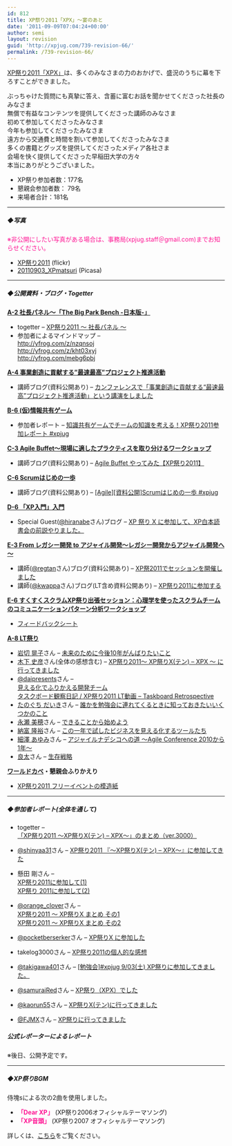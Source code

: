 ```yaml
---
id: 812
title: XP祭り2011「XPX」～宴のあと
date: '2011-09-09T07:04:24+00:00'
author: semi
layout: revision
guid: 'http://xpjug.com/739-revision-66/'
permalink: /739-revision-66/
---
```


[XP祭り2011「XPX」](http://xpjug.com/xpx/ "XP祭り2011")は、多くのみなさまの力のおかげで、盛況のうちに幕を下ろすことができました。

ぶっちゃけた質問にも真摯に答え、含蓄に富むお話を聞かせてくださった社長のみなさま  
無償で有益なコンテンツを提供してくださった講師のみなさま  
初めて参加してくださったみなさま  
今年も参加してくださったみなさま  
遠方から交通費と時間を割いて参加してくださったみなさま  
多くの書籍とグッズを提供してくださったメディア各社さま  
会場を快く提供してくださった早稲田大学の方々  
本当にありがとうございました。

- XP祭り参加者数：177名
- 懇親会参加者数： 79名
- 来場者合計：181名

---

##### ◆写真

<font color="#FF1493">※非公開にしたい写真がある場合は、事務局(xpjug.staff＠gmail.com)までお知らせください。</font>

- [XP祭り2011](http://www.flickr.com/photos/hidenba/sets/72157627464663405/) (flickr)
- [20110903\_XPmatsuri](http://bit.ly/r70TYp) (Picasa)

---

##### ◆公開資料・ブログ・Togetter

 **[A-2 社長パネル～「The Big Park Bench -日本版-」](http://xpjug.com/xpx-contents-a2/ "A-2 社長パネル～「The Big Park Bench -日本版-」")**

- togetter – [XP祭り2011 〜 社長パネル 〜](http://togetter.com/li/183141)
- 参加者によるマインドマップ –  
    http://yfrog.com/z/nzqnsoj  
    http://yfrog.com/z/kht03xyj  
    http://yfrog.com/mebg6pbj

 **[A-4 事業創造に貢献する”最速最高”プロジェクト推進活動](http://xpjug.com/xpx-contents-a4/ "A-4 事業創造に貢献する”最速最高”プロジェクト推進活動【講演】")**

- 講師ブログ(資料公開あり) – [カンファレンスで「事業創造に貢献する“最速最高”プロジェクト推進活動」という講演をしました](http://tech.ecnavi.co.jp/archives/4710923.html)

 **[B-6 (仮)情報共有ゲーム](http://xpjug.com/xpx-contents-b6/ "B-6 (仮)情報共有ゲーム【ワークショップ】")**

- 参加者レポート – [知識共有ゲームでチームの知識を考える！XP祭り2011参加レポート #xpjug](http://bit.ly/oJOmlM)

 **[C-3 Agile Buffet～現場に適したプラクティスを取り分けるワークショップ](http://xpjug.com/xpx-contents-c3/ "C-3 Agile Buffet～現場に適したプラクティスを取り分けるワークショップ【ワークショップ】")**

- 講師ブログ(資料公開あり) – [Agile Buffet やってみた【XP祭り2011】](http://blogs.itmedia.co.jp/nagap/2011/09/agile-buffet-xp-37ea.html)

 **[C-6 Scrumはじめの一歩](http://xpjug.com/xpx-contents-c6/ "C-6 Scrumはじめの一歩【ワークショップ】")**

- 講師ブログ(資料公開あり) – [\[Agile\]\[資料公開\]Scrumはじめの一歩 #xpjug](http://www.ryuzee.com/contents/blog/4225)

 **[D-6 「XP入門」入門](http://xpjug.com/xpx-contents-d6/ "D-6 「XP入門」入門【ワークショップ】")**

- Special Guest([@hiranabe](http://twitter.com/#!/hiranabe)さん)ブログ – [XP 祭り X に参加して、XP白本読書会の前説やりました。](http://blogs.itmedia.co.jp/hiranabe/2011/09/xp-festival-x.html)

 **[E-3 From レガシー開発 to アジャイル開発～レガシー開発からアジャイル開発へ～](http://xpjug.com/xpx-contents-e3/ "E-3 From レガシー開発 to アジャイル開発～レガシー開発からアジャイル開発へ～【講演】")**

- 講師([@regtan](http://twitter.com/#!/regtan)さん)ブログ(資料公開あり) – [XP祭2011でセッションを開催しました](http://d.hatena.ne.jp/celitan/20110903/1315080531)
- 講師([@kwappa](http://twitter.com/#!/kwappa)さん)ブログ(LT含め資料公開あり) – [XP祭り2011に参加する](http://randd.kwappa.net/2011/09/07/383)

 **[E-6 すくすくスクラムXP祭り出張セッション：心理学を使ったスクラムチームのコミュニケーションパターン分析ワークショップ](http://xpjug.com/xpx-contents-e6/ "E-6 すくすくスクラムXP祭り出張セッション：心理学を使ったスクラムチームのコミュニケーションパターン分析ワークショップ【ワークショップ】")**

- [フィードバックシート](http://twitpic.com/6ggu5w)

 **[A-8 LT祭り](http://xpjug.com/xpx-contents-a8/ "A-8 LT祭り【LT】")**

- [岩切 晃子](http://twitter.com/#!/kohsei)さん – [未来のために今後10年がんばりたいこと](http://www.slideshare.net/iwakiri/510-9124360)
- [木下 史彦](http://twitter.com/#!/fkino)さん(全体の感想含む) – [XP祭り2011～ XP祭りX(テン) – XPX ～ に行ってきました](http://fkino.net/20110903.html#p01)
- [@daipresents](http://twitter.com/#!/daipresents)さん –  
    [見える化でふりかえる開発チーム](http://bit.ly/qkQ5Cv)  
    [タスクボード観察日記 / XP祭り2011 LT動画 – Taskboard Retrospective](http://www.youtube.com/watch?v=-XFSW1Y5h-4&feature=youtu.be&a)
- [たのぐち だいき](http://twitter.com/#!/dproject21)さん – [誰かを勉強会に連れてくるときに知っておきたいいくつかのこと](http://d.hatena.ne.jp/dproject21/20110906)
- [永瀬 美穂](http://twitter.com/#!/miholovesq)さん – [できることから始めよう](http://www.slideshare.net/MihoNagase/ss-9131855?from=ss_embed)
- [納富 隆裕](http://twitter.com/#!/nohdomi)さん – [この一年で試したビジネスを見える化するツールたち](http://sliwww.slideshare.net/nohdomi/20110903-xp-9121640)
- [細澤 あゆみ](http://twitter.com/#!/AyumiHOSOZAWA)さん – [アジャイルナデシコへの道 ～Agile Conference 2010から1年～](http://www.slideshare.net/AyumiHosozawa/agile-conference-20101)
- [良太](http://twitter.com/#!/ryotasaito)さん – [生存戦略](http://www.slideshare.net/ryotasaito/ss-9125054)

**[ワールドカベ](http://xpjug.com/xpx-contents-lunch/ "オープンスペース(昼休み)")・懇親会ふりかえり**

- [XP祭り2011 フリーイベントの模造紙](https://picasaweb.google.com/117850193791900459892/XP2011)

---

##### ◆参加者レポート(全体を通して)

- togetter – [「XP祭り2011 ～XP祭りX(テン) – XPX～」のまとめ（ver.3000）](http://togetter.com/li/183063)

- [@shinyaa31](http://twitter.com/#!/shinyaa31)さん – [XP祭り2011 『～XP祭りX(テン) – XPX～』に参加してきた](http://d.hatena.ne.jp/absj31/20110903/1315090849)
- 懸田 剛さん –  
    [XP祭り2011に参加して(1)](http://giantech.jp/blog/xpx2011)  
    [XP祭り 2011に参加して(2)](http://giantech.jp/blog/xpx2011-2)
- [@orange\_clover](http://twitter.com/#!/orange_clover)さん –  
    [XP祭り2011 ～ XP祭りX まとめ その1](http://d.hatena.ne.jp/orangeclover/20110905/1315231546)  
    [XP祭り2011 ～ XP祭りX まとめ その2](http://d.hatena.ne.jp/orangeclover/20110906/1315319054)
- [@pocketberserker](http://twitter.com/#!/pocketberserker)さん – [XP祭りX に参加した](http://d.hatena.ne.jp/pocketberserker/)
- takelog3000さん – [XP祭り2011の個人的な感想](http://takelog3000.blogspot.com/2011/09/xp2011.html)
- [@takigawa401](http://twitter.com/#!/takigawa401)さん – [\[勉強会\]#xpjug 9/03(土) XP祭りに参加してきました。](http://d.hatena.ne.jp/takigawa401/20110903/1315061967)
- [@samuraiRed](http://twitter.com/#!/samuraiRed)さん – [XP祭り（XPX）でした](http://d.hatena.ne.jp/samuraiRed/20110903/1315061881)
- [@kaorun55](http://twitter.com/#!/kaorun55)さん – [XP祭りX(テン)に行ってきました](http://d.hatena.ne.jp/kaorun55/20110903/1315060545)
- [@FJMX](http://twitter.com/#!/FJMX)さん – [XP祭りに行ってきました](http://d.hatena.ne.jp/fujilog/20110908/1315478196)

##### 公式レポーターによるレポート

※後日、公開予定です。

---

##### ◆XP祭りBGM

侍塊sによる次の2曲を使用しました。

- <font color="#FF1493">**「Dear XP」**</font> (XP祭り2006オフィシャルテーマソング)
- <font color="#FF1493">**「XP音頭」**</font> (XP祭り2007 オフィシャルテーマソング)

詳しくは、[こちら](http://katamaris.jp/)をご覧ください。